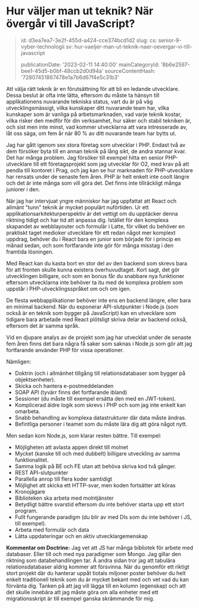 Hur väljer man ut teknik? När övergår vi till JavaScript?
=========================================================

> id: d3ea7ea7-3e2f-455d-a424-cce374bcd1d2
> slug:
> 	cs: senior-9-vyber-technologii
> 	sv: hur-vaeljer-man-ut-teknik-naer-oevergar-vi-till-javascript
> 
> publicationDate: '2023-02-11 14:40:00'
> mainCategoryId: '8b6e2597-bee1-45d5-b0bf-48ccb2d0d94a'
> sourceContentHash: '72807451867478e1a7b6d67f4e5c31b3'

Att välja rätt teknik är en förutsättning för att bli en ledande utvecklare. Dessa beslut är ofta inte lätta, eftersom du måste ta hänsyn till applikationens nuvarande tekniska status, vart du är på väg utvecklingsmässigt, vilka kunskaper ditt nuvarande team har, vilka kunskaper som är vanliga på arbetsmarknaden, vad varje teknik kostar, vilka risker den medför för din verksamhet, hur säker och stabil tekniken är, och sist men inte minst, vad kommer utvecklarna att vara intresserade av, låt oss säga, om fem år när 80 % av ditt nuvarande team har bytts ut.

Jag har gått igenom sex stora företag som utvecklar i PHP. Endast två av dem försöker byta till en annan teknik på lång sikt, de andra stannar kvar. Det har många problem. Jag försöker till exempel hitta en senior PHP-utvecklare till ett företagsprojekt som jag utvecklar för O2, med krav på att pendla till kontoret i Prag, och jag kan se hur marknaden för PHP-utvecklare har rensats under de senaste fem åren. PHP är helt enkelt inte coolt längre och det är inte många som vill göra det. Det finns inte tillräckligt många juniorer i den.

När jag har intervjuat yngre människor har jag uppfattat att React och allmänt "tunn" teknik är mycket populärt nuförtiden. Ur ett applikationsarkitekturperspektiv är det vettigt om du upptäcker denna riktning tidigt och har tid att anpassa dig. Istället för den komplexa skapandet av webblayouter och formulär i Latte, för vilket du behöver en praktiskt taget medioker utvecklare för ett redan något mer komplext uppdrag, behöver du i React bara en junior som började för i princip en månad sedan, och som fortfarande inte gör för många misstag i den framtida lösningen.

Med React kan du kasta bort en stor del av den backend som skrevs bara för att fronten skulle kunna existera överhuvudtaget. Kort sagt, det gör utvecklingen billigare, och som en bonus får du snabbare nya funktioner eftersom utvecklarna inte behöver ta itu med de komplexa problem som uppstår i PHP-utvecklingsspråket om och om igen.

De flesta webbapplikationer behöver inte ens en backend längre, eller bara en minimal backend. När du exponerar API-slutpunkter i Node.js (som också är en teknik som bygger på JavaScript) kan en utvecklare som tidigare bara arbetade med React plötsligt skriva delar av backend också, eftersom det är samma språk.

Vid en djupare analys av de projekt som jag har utvecklat under de senaste fem åren finns det bara några få saker som saknas i Node.js som gör att jag fortfarande använder PHP för vissa operationer.

Nämligen:

- Doktrin (och i allmänhet tillgång till relationsdatabaser som bygger på objektsenheter).
- Skicka och hantera e-postmeddelanden
- SOAP API (tyvärr finns det fortfarande ibland)
- Sessioner (du måste till exempel ersätta den med en JWT-token).
- Komplicerad äldre logik som skrevs i PHP och som jag inte enkelt kan omarbeta.
- Snabb behandling av komplexa datastrukturer där data måste ändras.
- Befintliga personer i teamet som du måste lära dig att göra något nytt.

Men sedan kom Node.js, som klarar resten bättre. Till exempel:

- Möjligheten att avlasta appen direkt till molnet
- Mycket (kanske till och med dubbelt) billigare utveckling av samma funktionalitet.
- Samma logik på BE och FE utan att behöva skriva kod två gånger.
- REST API-slutpunkter
- Parallella anrop till flera koder samtidigt
- Möjlighet att skicka ett HTTP-svar, men koden fortsätter att köras
- Kronojägare
- Biblioteken ska arbeta med molntjänster
- Betydligt bättre svarstid eftersom du inte behöver starta upp ett stort program.
- Fullt fungerande paradigm (du blir av med DIs som du inte behöver i JS, till exempel).
- Arbeta med formulär och data
- Lätta uppdateringar och en aktiv utvecklargemenskap

**Kommentar om Doctrine:** Jag vet att JS har många bibliotek för arbete med databaser. Eller till och med nya paradigmer som Mongo. Jag gillar den riktning som databehandlingen tar. Å andra sidan tror jag att tabulära relationsdatabaser aldrig kommer att försvinna. När du genomför ett riktigt stort projekt där du hanterar uppåt tiotals miljoner poster behöver du helt enkelt traditionell teknik som du är mycket bekant med och vet vad du kan förvänta dig. Tanken på att jag vill lägga till en kolumn (egenskap) och att det skulle innebära att jag måste göra om alla enheter med ett migrationsskript är till exempel ganska skrämmande för mig.
